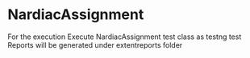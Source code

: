 # NardiacAssignment

For the execution Execute NardiacAssignment test class as testng test 
Reports will be generated under extentreports folder
